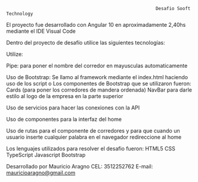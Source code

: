                                                            Desafio Sooft Technology

El proyecto fue desarrollado con Angular 10 en aproximadamente 2,40hs mediante el IDE Visual Code

Dentro del proyecto de desafío utilice las siguientes tecnologías:

Utilize: 

Pipe: para poner el nombre del corredor en mayusculas automaticamente

Uso de Bootstrap:
Se llamo al framework mediante el index.html haciendo uso de los script o Los componentes de Bootstrap que se utilizaron fueron:
Cards (para poner los corredores de mandera ordenada)
NavBar para darle estilo al logo de la empresa en la parte superior

Uso de servicios para hacer las conexiones con la API

Uso de componentes para la interfaz del home

Uso de rutas para el componente de corredores y para que cuando un usuario inserte cualquier palabra en el navegador redireccione al home

Los lenguajes utilizados para resolver el desafio fueron:
  HTML5
  CSS
  TypeScript
  Javascript
  Bootstrap

Desarrollado por Mauricio Aragno 
                 CEL: 3512252762
                 E-mail: mauricioaragno@gmail.com
